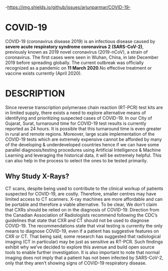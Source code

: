 -https://img.shields.io/github/issues/arjunparmar/COVID-19-
# COVID-19
COVID-19 (coronavirus disease 2019) is an infectious disease caused by **severe acute respiratory syndrome coronavirus 2 (SARS-CoV-2)**, previously known as 2019 novel coronavirus (2019-nCoV), a strain of coronavirus. The first cases were seen in Wuhan, China, in late December 2019 before spreading globally. The current outbreak was officially recognized as a pandemic on **11 March 2020**.No effective treatment or vaccine exists currently (April 2020).
# DESCRIPTION
Since reverse transcription polymerase chain reaction (RT-PCR) test kits are in limited supply, there exists a need to explore alternative means of identifying and prioritizing suspected cases of COVID-19. In our City of Gujarat, Surat, turnaround time for COVID-19 test results is currently reported as 24 hours. It is possible that this turnaround time is even greater in rural and remote regions.
Moreover, large scale implementation of the COVID-19 tests which are extremely expensive cannot be afforded by many of the developing & underdeveloped countries hence if we can have some parallel diagnosis/testing procedures using Artificial Intelligence & Machine Learning and leveraging the historical data, it will be extremely helpful. This can also help in the process to select the ones to be tested primarily.
## Why Study X-Rays?
CT scans, despite being used to contribute to the clinical workup of patients suspected for COVID-19, are costly. Therefore, smaller centres may have limited access to CT scanners. X-ray machines are more affordable and can be portable and therefore a viable alternative.
To be clear, We don't claim that CXRs should be relied on in the diagnosis of COVID-19. Direction from the Canadian Association of Radiologists recommend following the CDC’s guidelines that state that CXR and CT should not be used to diagnose COVID-19. The recommendations state that viral testing is currently the only means to diagnose COVID-19, even if a patient has suggestive features on CXR or CT. That being said, some research has suggested that radiological imaging (CT in particular) may be just as sensitive as RT-PCR. Such findings exhibit why we’ve decided to explore this avenue and build open source tools to enable further investigation. It is also important to note that normal imaging does not imply that a patient has not been infected by SARS-CoV-2, only that they aren’t showing signs of COVID-19 respiratory disease.
